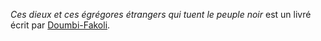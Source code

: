 <!-- TITLE: Ces Dieux Et Ces égrégores étrangers Qui Tuent Le Peuple Noir -->
<!-- SUBTITLE: Présentation du livre : Ces Dieux Et Ces égrégores étrangers Qui Tuent Le Peuple Noir -->

*Ces dieux et ces égrégores étrangers qui tuent le peuple noir* est un livré écrit par [Doumbi-Fakoli](/personnalite/homme/polymathe/afrique/nord-ouest/pays/mali/doumbi-fakoli).